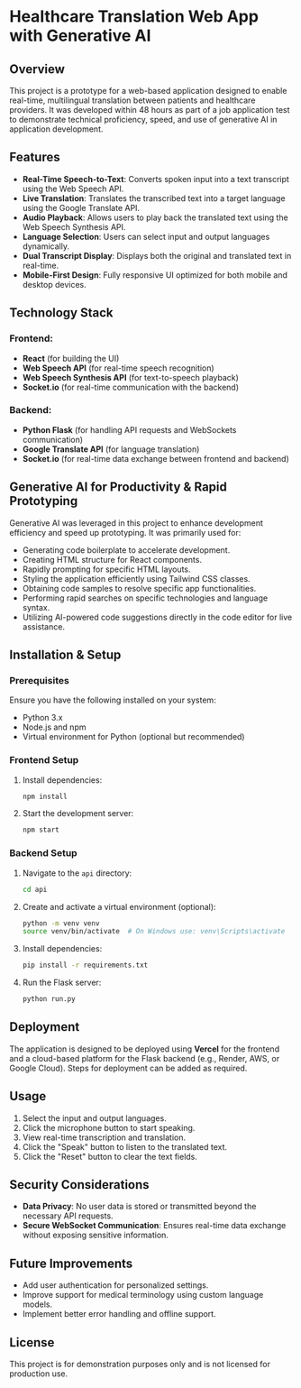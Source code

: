 # Healthcare Translation Web App with Generative AI

## Overview

This project is a prototype for a web-based application designed to enable real-time, multilingual translation between patients and healthcare providers. It was developed within 48 hours as part of a job application test to demonstrate technical proficiency, speed, and use of generative AI in application development.

## Features

- **Real-Time Speech-to-Text**: Converts spoken input into a text transcript using the Web Speech API.
- **Live Translation**: Translates the transcribed text into a target language using the Google Translate API.
- **Audio Playback**: Allows users to play back the translated text using the Web Speech Synthesis API.
- **Language Selection**: Users can select input and output languages dynamically.
- **Dual Transcript Display**: Displays both the original and translated text in real-time.
- **Mobile-First Design**: Fully responsive UI optimized for both mobile and desktop devices.

## Technology Stack

### Frontend:

- **React** (for building the UI)
- **Web Speech API** (for real-time speech recognition)
- **Web Speech Synthesis API** (for text-to-speech playback)
- **Socket.io** (for real-time communication with the backend)

### Backend:

- **Python Flask** (for handling API requests and WebSockets communication)
- **Google Translate API** (for language translation)
- **Socket.io** (for real-time data exchange between frontend and backend)

## Generative AI for Productivity & Rapid Prototyping
Generative AI was leveraged in this project to enhance development efficiency and speed up prototyping. It was primarily used for:
- Generating code boilerplate to accelerate development.
- Creating HTML structure for React components.
- Rapidly prompting for specific HTML layouts.
- Styling the application efficiently using Tailwind CSS classes.
- Obtaining code samples to resolve specific app functionalities.
- Performing rapid searches on specific technologies and language syntax.
- Utilizing AI-powered code suggestions directly in the code editor for live assistance.

## Installation & Setup

### Prerequisites

Ensure you have the following installed on your system:

- Python 3.x
- Node.js and npm
- Virtual environment for Python (optional but recommended)

### Frontend Setup
1. Install dependencies:
   ```sh
   npm install
   ```
2. Start the development server:
   ```sh
   npm start
   ```

### Backend Setup
1. Navigate to the `api` directory:
   ```sh
   cd api
   ```
2. Create and activate a virtual environment (optional):
   ```sh
   python -m venv venv
   source venv/bin/activate  # On Windows use: venv\Scripts\activate
   ```
3. Install dependencies:
   ```sh
   pip install -r requirements.txt
   ```
4. Run the Flask server:
   ```sh
   python run.py
   ```

## Deployment

The application is designed to be deployed using **Vercel** for the frontend and a cloud-based platform for the Flask backend (e.g., Render, AWS, or Google Cloud). Steps for deployment can be added as required.

## Usage

1. Select the input and output languages.
2. Click the microphone button to start speaking.
3. View real-time transcription and translation.
4. Click the "Speak" button to listen to the translated text.
5. Click the "Reset" button to clear the text fields.

## Security Considerations

- **Data Privacy**: No user data is stored or transmitted beyond the necessary API requests.
- **Secure WebSocket Communication**: Ensures real-time data exchange without exposing sensitive information.

## Future Improvements

- Add user authentication for personalized settings.
- Improve support for medical terminology using custom language models.
- Implement better error handling and offline support.

## License

This project is for demonstration purposes only and is not licensed for production use.

